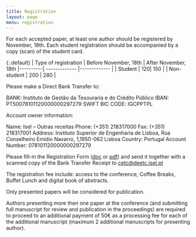 ```yaml
---
title: Registration
layout: page
menu: registration
---
```


For each accepted paper, at least one author should be registered by November, 18th. 
Each student registration should be accompanied by a copy (scan) of the student card.

{:.default}
| Type of registration   |      Before  November, 18th   |  After November, 18th
|----------| ------------- |------------- |
| Student |  120| 150 |
| Non-student |  200 |  280 |

Please make a Direct Bank Transfer to:

  
BANK: Instituto de Gestão da Tesouraria e do Crédito Público 
IBAN: PT50078101120000000297279 
SWIFT BIC CODE: IGCPPTPL 

Account owner information: 


Name: Isel – Outras receitas
Phone: (+351) 218317000
Fax: (+351) 218317001 
Address: Instituto Superior de Engenharia de Lisboa, Rua Conselheiro Emidio Navarro, 1,1950-062 Lisboa
Country: Portugal 
Account Number:  078101120000000297279  
 
Please fill-in the Registration Form ([doc](/resources/Registration_Form.doc) or 
[pdf](Registration_Form.pdf)) and send it together 
with a scanned copy of the Bank Transfer Receipt to [cetc@deetc.isel.pt](cetc@deetc.isel.pt)

The registration fee include: access to the conference, Coffee Breaks, Buffet Lunch and 
digital book of abstracts.


Only presented papers will be considered for publication.

Authors presenting more then one paper at the conference 
(and submitting full manuscript for review and publication in the proceedings) 
are required to proceed to an additional payment of 50€ as a processing fee for each of the additional manuscript 
(maximum 2 additional manuscripts for presenting author).  



